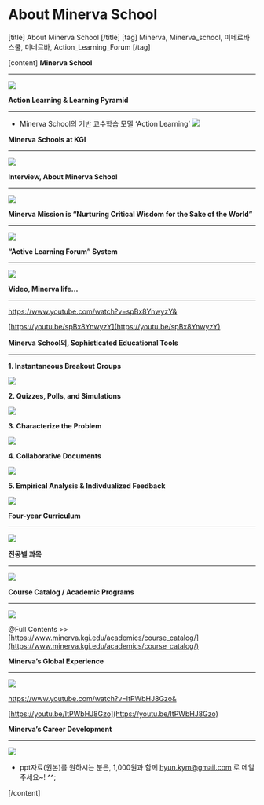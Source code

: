 # About Minerva School

[title]  About Minerva School [/title]
[tag] Minerva, Minerva_school, 미네르바스쿨, 미네르바, Action_Learning_Forum [/tag]

[content]
**Minerva School**

----------
![](https://d2mxuefqeaa7sj.cloudfront.net/s_293DADBDEDD550A69AA1E6B80075B9C6C5B9B09803093D53FAAC4C3980C0E353_1532498692158_image.png)



**Action Learning & Learning Pyramid**

----------
- Minerva School의 기반 교수학습 모델 ‘Action Learning’
![](https://d2mxuefqeaa7sj.cloudfront.net/s_293DADBDEDD550A69AA1E6B80075B9C6C5B9B09803093D53FAAC4C3980C0E353_1532498824561_image.png)


**Minerva Schools at KGI**

----------
![](https://d2mxuefqeaa7sj.cloudfront.net/s_293DADBDEDD550A69AA1E6B80075B9C6C5B9B09803093D53FAAC4C3980C0E353_1532498855749_image.png)


**Interview, About Minerva School**

----------
![](https://d2mxuefqeaa7sj.cloudfront.net/s_293DADBDEDD550A69AA1E6B80075B9C6C5B9B09803093D53FAAC4C3980C0E353_1532499328396_image.png)



**Minerva Mission is “Nurturing Critical Wisdom for the Sake of the World”**

----------
![](https://d2mxuefqeaa7sj.cloudfront.net/s_293DADBDEDD550A69AA1E6B80075B9C6C5B9B09803093D53FAAC4C3980C0E353_1532499376882_image.png)




**“Active Learning Forum” System**

----------
![](https://d2mxuefqeaa7sj.cloudfront.net/s_293DADBDEDD550A69AA1E6B80075B9C6C5B9B09803093D53FAAC4C3980C0E353_1532499408875_image.png)




**Video, Minerva life…**

----------
https://www.youtube.com/watch?v=spBx8YnwyzY&


[https://youtu.be/spBx8YnwyzY](https://youtu.be/spBx8YnwyzY)



**Minerva School의, Sophisticated Educational Tools**

----------

**1. Instantaneous Breakout Groups**

![](https://d2mxuefqeaa7sj.cloudfront.net/s_293DADBDEDD550A69AA1E6B80075B9C6C5B9B09803093D53FAAC4C3980C0E353_1532499517735_image.png)



**2. Quizzes, Polls, and Simulations**

![](https://d2mxuefqeaa7sj.cloudfront.net/s_293DADBDEDD550A69AA1E6B80075B9C6C5B9B09803093D53FAAC4C3980C0E353_1532499541731_image.png)



**3. Characterize the Problem**

![](https://d2mxuefqeaa7sj.cloudfront.net/s_293DADBDEDD550A69AA1E6B80075B9C6C5B9B09803093D53FAAC4C3980C0E353_1532499559614_image.png)


**4. Collaborative Documents**

![](https://d2mxuefqeaa7sj.cloudfront.net/s_293DADBDEDD550A69AA1E6B80075B9C6C5B9B09803093D53FAAC4C3980C0E353_1532499576250_image.png)


**5. Empirical Analysis & Indivdualized Feedback**

![](https://d2mxuefqeaa7sj.cloudfront.net/s_293DADBDEDD550A69AA1E6B80075B9C6C5B9B09803093D53FAAC4C3980C0E353_1532499606772_image.png)




**Four-year Curriculum**

----------


![](https://d2mxuefqeaa7sj.cloudfront.net/s_293DADBDEDD550A69AA1E6B80075B9C6C5B9B09803093D53FAAC4C3980C0E353_1532499624832_image.png)





**전공별 과목**

----------
![](https://d2mxuefqeaa7sj.cloudfront.net/s_293DADBDEDD550A69AA1E6B80075B9C6C5B9B09803093D53FAAC4C3980C0E353_1532499644241_image.png)





**Course Catalog / Academic Programs**

----------
![](https://d2mxuefqeaa7sj.cloudfront.net/s_293DADBDEDD550A69AA1E6B80075B9C6C5B9B09803093D53FAAC4C3980C0E353_1532499667301_image.png)


@Full Contents  >>  [https://www.minerva.kgi.edu/academics/course_catalog/](https://www.minerva.kgi.edu/academics/course_catalog/)




**Minerva’s Global Experience**

----------
![](https://d2mxuefqeaa7sj.cloudfront.net/s_293DADBDEDD550A69AA1E6B80075B9C6C5B9B09803093D53FAAC4C3980C0E353_1532499703189_image.png)




https://www.youtube.com/watch?v=ItPWbHJ8Gzo&


[https://youtu.be/ItPWbHJ8Gzo](https://youtu.be/ItPWbHJ8Gzo)




**Minerva’s Career Development**

----------
![](https://d2mxuefqeaa7sj.cloudfront.net/s_293DADBDEDD550A69AA1E6B80075B9C6C5B9B09803093D53FAAC4C3980C0E353_1532499753185_image.png)



* ppt자료(원본)를 원하시는 분은, 1,000원과 함께 hyun.kym@gmail.com 로 메일 주세요~! ^^;

[/content]

